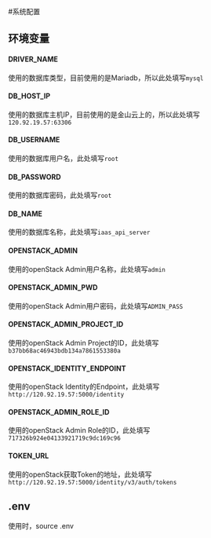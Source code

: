#系统配置
## 环境变量
#### DRIVER_NAME
使用的数据库类型，目前使用的是Mariadb，所以此处填写`mysql`
#### DB_HOST_IP
使用的数据库主机IP，目前使用的是金山云上的，所以此处填写`120.92.19.57:63306`
#### DB_USERNAME
使用的数据库用户名，此处填写`root`
#### DB_PASSWORD
使用的数据库密码，此处填写`root`
#### DB_NAME
使用的数据库名称，此处填写`iaas_api_server`
#### OPENSTACK_ADMIN
使用的openStack Admin用户名称，此处填写`admin`
#### OPENSTACK_ADMIN_PWD
使用的openStack Admin用户密码，此处填写`ADMIN_PASS`
#### OPENSTACK_ADMIN_PROJECT_ID
使用的openStack Admin Project的ID，此处填写`b37bb68ac46943bdb134a7861553380a`
#### OPENSTACK_IDENTITY_ENDPOINT
使用的openStack  Identity的Endpoint，此处填写`http://120.92.19.57:5000/identity`
#### OPENSTACK_ADMIN_ROLE_ID
使用的openStack Admin Role的ID，此处填写`717326b924e04133921719c9dc169c96`
#### TOKEN_URL
使用的openStack获取Token的地址，此处填写`http://120.92.19.57:5000/identity/v3/auth/tokens` 

## .env
使用时，source .env
